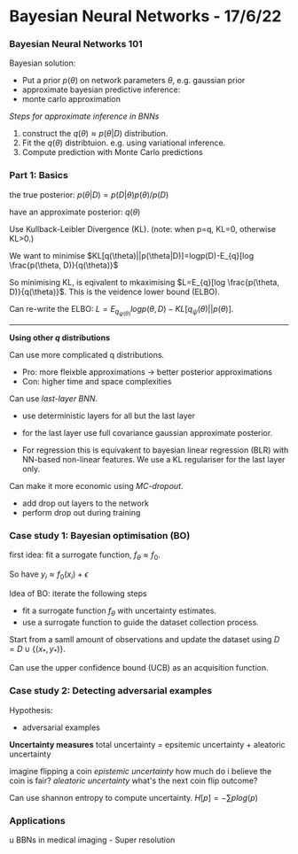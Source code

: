 # Bayesian Neural Networks - 17/6/22

### Bayesian Neural Networks 101

Bayesian solution: 
* Put a prior $p(\theta)$ on network parameters $\theta$, e.g. gaussian prior
* approximate bayesian predictive inference: 
* monte carlo approximation 

*Steps for approximate inference in BNNs*
1. construct the $q(\theta) \approx p(\theta|D)$ distribution. 
2. Fit the $q(\theta)$ distribtuion. e.g. using variational inference. 
3. Compute prediction with Monte Carlo predictions 

### Part 1: Basics 
the true posterior: $p(\theta | D) =p(D| \theta)p(\theta)/p(D)$

have an approximate posterior: $q(\theta)$

Use Kullback-Leibler Divergence (KL). (note: when p=q, KL=0, otherwise KL>0.) 

We want to minimise $KL[q(\theta)||p(\theta|D)]=logp(D)-E_{q}[log \frac{p(\theta, D)}{q(\theta)}$

So minimising KL, is eqivalent to mkaximising $L=E_{q}[log \frac{p(\theta, D)}{q(\theta)}$. This is the veidence lower bound (ELBO). 

Can re-write the ELBO: $L=E_{q_{\psi(\theta)}}log p(\theta, D) - KL[q_{\psi}(\theta)||p(\theta)]$. 

___

**Using other $q$ distributions**

Can use more complicated q distributions. 
* Pro: more fleixble approximations -> better posterior approximations 
* Con: higher time and space complexities

Can use *last-layer BNN*. 
* use deterministic layers for all but the last layer
* for the last layer use full covariance gaussian approximate posterior. 

* For regression this is equivakent to bayesian linear regression (BLR) with NN-based non-linear features. We use a KL regulariser for the last layer only. 

Can make it more economic using *MC-dropout*.
* add drop out layers to the network 
* perform drop out during training 

### Case study 1: Bayesian optimisation (BO)

first idea: fit a surrogate function, $f_{\theta} \approx f_0$. 

So have $y_i \approx f_0(x_i)+ \epsilon$

Idea of BO: iterate the following steps
- fit a surrogate function $f_{\theta}$ with uncertainty estimates. 
- use a surrogate function to guide the dataset collection process. 

Start from a samll amount of observations and update the dataset using $D=D \cup \{ (x_*, y_*)\}$. 

Can use the upper confidence bound (UCB) as an acquisition function. 

### Case study 2: Detecting adversarial examples 

Hypothesis:
* adversarial examples 

**Uncertainty measures**
total uncertainty = epsitemic uncertainty + aleatoric uncertainty 

imagine flipping a coin
*epistemic uncertainty* how much do i believe the coin is fair?
*aleatoric uncertainty* what's the next coin flip outcome? 

Can use shannon entropy to compute uncertainty. 
$H[p]=- \sum plog(p)$ 

### Applications 
u
BBNs in medical imaging - Super resolution 
